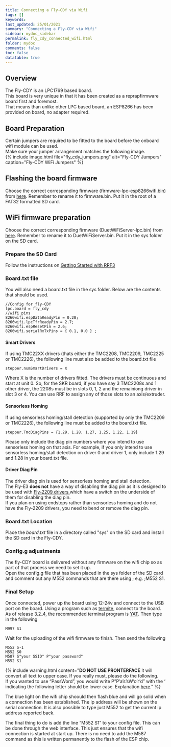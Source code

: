 ```yaml
---
title: Connecting a Fly-CDY via Wifi
tags: []
keywords: 
last_updated: 25/01/2021
summary: "Connecting a Fly-CDY via Wifi"
sidebar: mydoc_sidebar
permalink: fly_cdy_connected_wifi.html
folder: mydoc
comments: false
toc: false
datatable: true
---
```


## Overview

The Fly-CDY is an LPC1769 based board.  
This board is very unique in that it has been created as a reprapfirmware board first and foremost.  
That means than unlike other LPC based board, an ESP8266 has been provided on board, no adapter required.  

## Board Preparation

Certain jumpers are required to be fitted to the board before the onboard wifi module can be used.  
Make sure your jumper arrangement matches the following image.  
{% include image.html file="fly_cdy_jumpers.png" alt="Fly-CDY Jumpers" caption="Fly-CDY WiFi Jumpers" %}

## Flashing the board firmware

Choose the correct corresponding firmware (firmware-lpc-esp8266wifi.bin) from [here](https://github.com/gloomyandy/RepRapFirmware/releases). Remember to rename it to firmware.bin. Put it in the root of a FAT32 formatted SD card.   

## WiFi firmware preparation
Choose the correct corresponding firmware (DuetWiFiServer-lpc.bin) from [here](https://github.com/gloomyandy/DuetWiFiSocketServer/releases). Remember to rename it to DuetWiFiServer.bin. Put it in the sys folder on the SD card.  

### Prepare the SD Card

Follow the instructions on [Getting Started with RRF3](getting_started.html)

### Board.txt file

You will also need a board.txt file in the sys folder. Below are the contents that should be used.

```
//Config for fly-CDY
lpc.board = fly_cdy
//wifi pins
8266wifi.espDataReadyPin = 0.28;
8266wifi.lpcTfrReadyPin = 2.7;
8266wifi.espResetPin = 2.6;
8266wifi.serialRxTxPins = { 0.1, 0.0 } ;
```

#### Smart Drivers

If using TMC22XX drivers (thats either the TMC2208, TMC2209, TMC2225 or TMC2226), the following line must also be added to the board.txt file
```
stepper.numSmartDrivers = X
```
Where X is the number of drivers fitted. The drivers must be continuous and start at unit 0. So, for the SKR board, if you have say 3 TMC2208s and 1 other driver, the 2208s must be in slots 0, 1, 2 and the remainiong driver in slot 3 or 4. You can use RRF to assign any of those slots to an axis/extruder.  

#### Sensorless Homing

If using sensorless homing/stall detection (supported by only the TMC2209 or TMC2226), the following line must be added to the board.txt file.
```
stepper.TmcDiagPins = {1.29, 1.28, 1.27, 1.25, 1.22, 1.19}
```
Please only include the diag pin numbers where you intend to use sensorless homing on that axis. For example, if you only intend to use sensorless homing/stall detection on driver 0 and driver 1, only include 1.29 and 1.28 in your board.txt file.

#### Driver Diag Pin

The driver diag pin is used for sensorless homing and stall detection.  
The Fly-E3 **does not** have a way of disabling the diag pin as it is designed to be used with [Fly-2209 drivers ](https://www.aliexpress.com/item/1005001877899893.html) which have a switch on the underside of them for disabling the diag pin.  
If you plan on using endstops rather than sensorless homing and do not have the Fly-2209 drivers, you need to bend or remove the diag pin.  

### Board.txt Location

Place the *board.txt* file in a directory called "sys" on the SD card and install the SD card in the Fly-CDY.   

### Config.g adjustments

The fly-CDY board is delivered without any firmware on the wifi chip so as part of that process we need to set it up.  
Open the config.g file that has been placed in the sys folder of the SD card and comment out any M552 commands that are there using ; e.g. ;M552 S1.  

### Final Setup

Once connected, power up the board using 12-24v and connect to the USB port on the board. Using a program such as [termite](https://www.compuphase.com/software_termite.htm), connect to the board. As of release 3.2_4, the recommended terminal program is [YAT](https://sourceforge.net/projects/y-a-terminal/). Then type in the following

```
M997 S1
```
Wait for the uploading of the wifi firmware to finish. Then send the following
```
M552 S-1
M552 S0
M587 S"your SSID" P"your password"
M552 S1
```

{% include warning.html content="**DO NOT USE PRONTERFACE** it will convert all text to upper case. If you really must, please do the following. <br/>  If you wanted to use “PassWord”, you would write P”P’a’s’sW’o’r’d” with the ‘ indicating the following letter should be lower case. Explanation [here](https://duet3d.dozuki.com/Wiki/Gcode#Section_M587_Add_WiFi_host_network_to_remembered_list_or_list_remembered_networks)." %}

The blue light on the wifi chip shoould then flash blue and will go solid when a connection has been established. The ip address will be shown on the serial connection. It is also possible to type just M552 to get the current ip address reported back.

The final thing to do is add the line “M552 S1” to your config file. This can be done through the web interface. This just ensures that the wifi connection is started at start up. There is no need to add the M587 command as this is written permanently to the flash of the ESP chip.